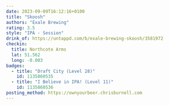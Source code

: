 ```yaml
---
date: 2023-09-09T16:12:16+0100
title: "Skoosh"
authors: "Exale Brewing"
rating: 3.5
style: "IPA - Session"
drink_of: https://untappd.com/b/exale-brewing-skoosh/3581972
checkin:
  title: Northcote Arms
  lat: 51.562
  long: -0.003
badges:
  - title: "Draft City (Level 28)"
    id: 1135860535
  - title: "I Believe in IPA! (Level 11)"
    id: 1135860536
posting_method: https://ownyourbeer.chrisburnell.com
---
```

